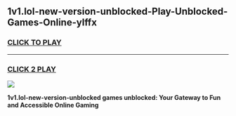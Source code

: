 
## 1v1.lol-new-version-unblocked-Play-Unblocked-Games-Online-ylffx
<h3>
<a href="https://premium76.site?title=1v1.lol-new-version-unblocked&ref=25A">CLICK TO PLAY</a></h3>
<hr>

<h3>
<a href="https://premium76.site?title=1v1.lol-new-version-unblocked&ref=25A">CLICK 2 PLAY</a>
  
</h3>

<a href="https://premium76.site?title=1v1.lol-new-version-unblocked&ref=25A"><img src="https://clearcache.store/games.png"></a>


**1v1.lol-new-version-unblocked games unblocked: Your Gateway to Fun and Accessible Online Gaming**
